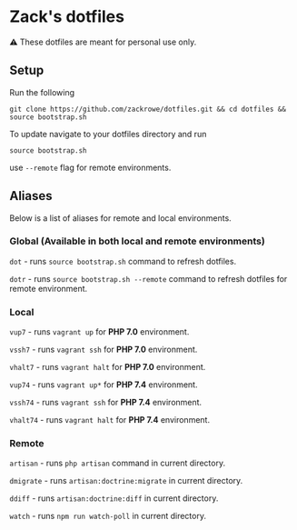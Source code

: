 # Zack's dotfiles

⚠️ These dotfiles are meant for personal use only. 

## Setup

Run the following

```
git clone https://github.com/zackrowe/dotfiles.git && cd dotfiles && source bootstrap.sh
```

To update navigate to your dotfiles directory and run

```
source bootstrap.sh
```

use `--remote` flag for remote environments.


## Aliases

Below is a list of aliases for remote and local environments.

### Global (Available in both local and remote environments)

`dot` - runs `source bootstrap.sh` command to refresh dotfiles.

`dotr` - runs `source bootstrap.sh --remote` command to refresh dotfiles for remote environment.

### Local

`vup7` - runs `vagrant up` for **PHP 7.0** environment.

`vssh7` - runs `vagrant ssh` for **PHP 7.0** environment.

`vhalt7` - runs `vagrant halt` for **PHP 7.0** environment.


`vup74` - runs `vagrant up*` for **PHP 7.4** environment.

`vssh74` - runs `vagrant ssh` for **PHP 7.4** environment.

`vhalt74` - runs `vagrant halt` for **PHP 7.4** environment.


### Remote

`artisan` - runs `php artisan` command in current directory.

`dmigrate` -  runs `artisan:doctrine:migrate` in current directory.

`ddiff` - runs `artisan:doctrine:diff` in current directory.

`watch` - runs `npm run watch-poll` in current directory.

